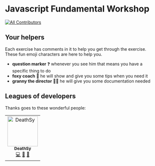 # Javascript Fundamental Workshop

<!-- prettier-ignore-start -->
[![All Contributors](https://img.shields.io/badge/all_contributors-1-green.svg?style=flat-square)](#contributors)
<!-- prettier-ignore-end -->

## Your helpers

Each exercise has comments in it to help you get through the exercise. These fun
emoji characters are here to help you.

- **question marker** ❓ whenever you see him that means you have a specific thing to do
- **foxy coach** 🦊 he will show and give you some tips when you need it
- **granny the director** 🧙‍♂️ he will give you some documentation needed

## Leagues of developers

Thanks goes to these wonderful people:

<!-- ALL-CONTRIBUTORS-LIST:START - Do not remove or modify this section -->
<!-- prettier-ignore -->
<table>
  <tr>
    <td align="center">
      <a href="https://github.com/DeathSy">
        <img src="https://avatars.githubusercontent.com/u/19651628?v=3" width="100px;" alt="DeathSy"/><br />
        <sub>
          <b>DeathSy</b>
        </sub>
      </a><br />
      <a href="" title="Code">💻</a>
      <a href="" title="Documentation">📄</a>
      <a href="" title="Tests">🧪</a>
    </td>
  </tr>
</table>
<!-- ALL-CONTRIBUTORS-LIST:END -->
